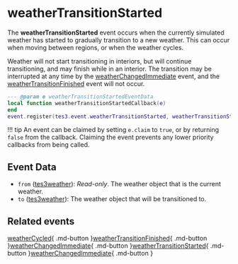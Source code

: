 # weatherTransitionStarted
<div class="search_terms" style="display: none">weathertransitionstarted</div>

<!---
	This file is autogenerated. Do not edit this file manually. Your changes will be ignored.
	More information: https://github.com/MWSE/MWSE/tree/master/docs
-->

The **weatherTransitionStarted** event occurs when the currently simulated weather has started to gradually transition to a new weather. This can occur when moving between regions, or when the weather cycles.

Weather will not start transitioning in interiors, but will continue transitioning, and may finish while in an interior. The transition may be interrupted at any time by the [weatherChangedImmediate](https://mwse.github.io/MWSE/events/weatherChangedImmediate) event, and the [weatherTransitionFinished](https://mwse.github.io/MWSE/events/weatherTransitionFinished) event will not occur.

```lua
--- @param e weatherTransitionStartedEventData
local function weatherTransitionStartedCallback(e)
end
event.register(tes3.event.weatherTransitionStarted, weatherTransitionStartedCallback)
```

!!! tip
	An event can be claimed by setting `e.claim` to `true`, or by returning `false` from the callback. Claiming the event prevents any lower priority callbacks from being called.

## Event Data

* `from` ([tes3weather](../types/tes3weather.md)): *Read-only*. The weather object that is the current weather.
* `to` ([tes3weather](../types/tes3weather.md)): The weather object that will be transitioned to.


## Related events

[weatherCycled](./weatherCycled.md){ .md-button }[weatherTransitionFinished](./weatherTransitionFinished.md){ .md-button }[weatherChangedImmediate](./weatherChangedImmediate.md){ .md-button }[weatherTransitionStarted](./weatherTransitionStarted.md){ .md-button }[weatherChangedImmediate](./weatherChangedImmediate.md){ .md-button }

